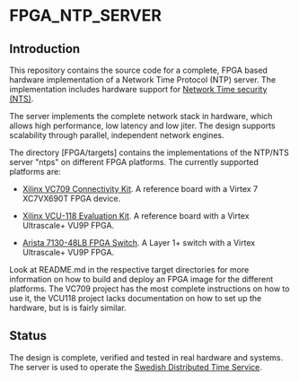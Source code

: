 # FPGA_NTP_SERVER

## Introduction

This repository contains the source code for a complete, FPGA based
hardware implementation of a Network Time Protocol (NTP) server. The
implementation includes hardware support for [Network Time security
(NTS)](https://datatracker.ietf.org/doc/html/rfc8915).

The server implements the complete network stack in hardware, which
allows high performance, low latency and low jiter. The design supports
scalability through parallel, independent network engines.

The directory [FPGA/targets] contains the implementations of the
NTP/NTS server "ntps" on different FPGA platforms. The currently
supported platforms are:

* [Xilinx VC709 Connectivity Kit](https://www.xilinx.com/products/boards-and-kits/dk-v7-vc709-g.html). A
reference board with a Virtex 7 XC7VX690T FPGA device.

* [Xilinx VCU-118 Evaluation Kit](https://www.xilinx.com/products/boards-and-kits/vcu118.html). A
reference board with a Virtex Ultrascale+ VU9P FPGA.

* [Arista 7130-48LB FPGA Switch](https://www.arista.com/en/products/7130l-series). A Layer 1+ switch with a Virtex Ultrascale+ VU9P FPGA.

Look at README.md in the respective target directories for more
information on how to build and deploy an FPGA image for the different
platforms.  The VC709 project has the most complete instructions on
how to use it, the VCU118 project lacks documentation on how to set up
the hardware, but is is fairly similar.

## Status

The design is complete, verified and tested in real hardware and
systems. The server is used to operate the [Swedish Distributed Time
Service](http://www.ntp.se/).
